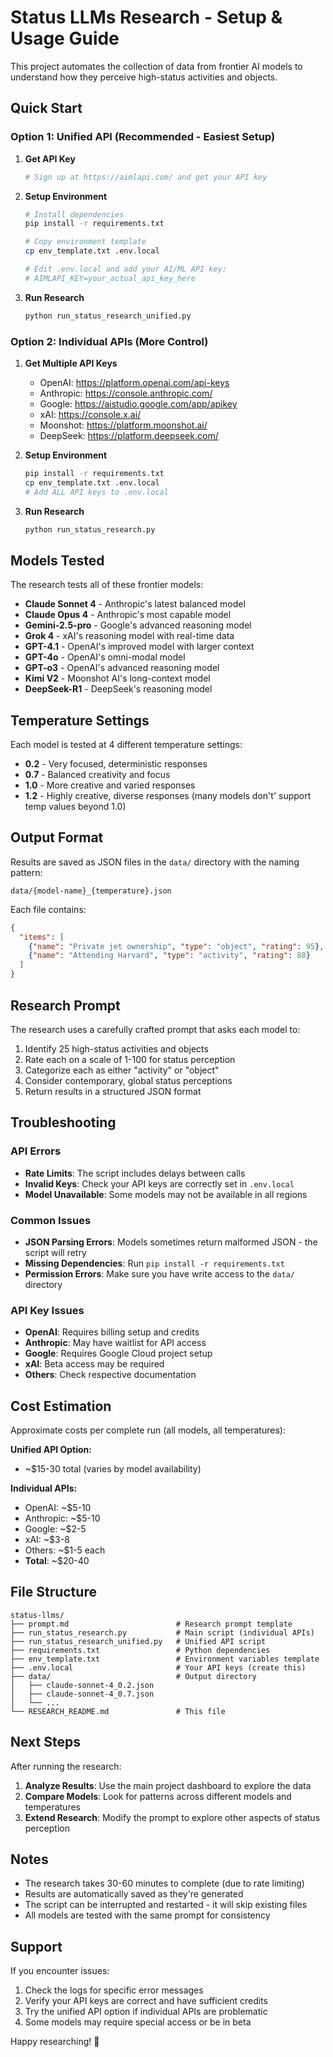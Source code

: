 # Status LLMs Research - Setup & Usage Guide

This project automates the collection of data from frontier AI models to understand how they perceive high-status activities and objects.

## Quick Start

### Option 1: Unified API (Recommended - Easiest Setup)

1. **Get API Key**
   ```bash
   # Sign up at https://aimlapi.com/ and get your API key
   ```

2. **Setup Environment**
   ```bash
   # Install dependencies
   pip install -r requirements.txt
   
   # Copy environment template
   cp env_template.txt .env.local
   
   # Edit .env.local and add your AI/ML API key:
   # AIMLAPI_KEY=your_actual_api_key_here
   ```

3. **Run Research**
   ```bash
   python run_status_research_unified.py
   ```

### Option 2: Individual APIs (More Control)

1. **Get Multiple API Keys**
   - OpenAI: https://platform.openai.com/api-keys
   - Anthropic: https://console.anthropic.com/
   - Google: https://aistudio.google.com/app/apikey
   - xAI: https://console.x.ai/
   - Moonshot: https://platform.moonshot.ai/
   - DeepSeek: https://platform.deepseek.com/

2. **Setup Environment**
   ```bash
   pip install -r requirements.txt
   cp env_template.txt .env.local
   # Add ALL API keys to .env.local
   ```

3. **Run Research**
   ```bash
   python run_status_research.py
   ```

## Models Tested

The research tests all of these frontier models:

- **Claude Sonnet 4** - Anthropic's latest balanced model
- **Claude Opus 4** - Anthropic's most capable model  
- **Gemini-2.5-pro** - Google's advanced reasoning model
- **Grok 4** - xAI's reasoning model with real-time data
- **GPT-4.1** - OpenAI's improved model with larger context
- **GPT-4o** - OpenAI's omni-modal model
- **GPT-o3** - OpenAI's advanced reasoning model
- **Kimi V2** - Moonshot AI's long-context model
- **DeepSeek-R1** - DeepSeek's reasoning model

## Temperature Settings

Each model is tested at 4 different temperature settings:
- **0.2** - Very focused, deterministic responses
- **0.7** - Balanced creativity and focus  
- **1.0** - More creative and varied responses
- **1.2** - Highly creative, diverse responses (many models don't' support temp values beyond 1.0)

## Output Format

Results are saved as JSON files in the `data/` directory with the naming pattern:
```
data/{model-name}_{temperature}.json
```

Each file contains:
```json
{
  "items": [
    {"name": "Private jet ownership", "type": "object", "rating": 95},
    {"name": "Attending Harvard", "type": "activity", "rating": 88}
  ]
}
```

## Research Prompt

The research uses a carefully crafted prompt that asks each model to:

1. Identify 25 high-status activities and objects
2. Rate each on a scale of 1-100 for status perception
3. Categorize each as either "activity" or "object"
4. Consider contemporary, global status perceptions
5. Return results in a structured JSON format

## Troubleshooting

### API Errors
- **Rate Limits**: The script includes delays between calls
- **Invalid Keys**: Check your API keys are correctly set in `.env.local`
- **Model Unavailable**: Some models may not be available in all regions

### Common Issues
- **JSON Parsing Errors**: Models sometimes return malformed JSON - the script will retry
- **Missing Dependencies**: Run `pip install -r requirements.txt`
- **Permission Errors**: Make sure you have write access to the `data/` directory

### API Key Issues
- **OpenAI**: Requires billing setup and credits
- **Anthropic**: May have waitlist for API access
- **Google**: Requires Google Cloud project setup
- **xAI**: Beta access may be required
- **Others**: Check respective documentation

## Cost Estimation

Approximate costs per complete run (all models, all temperatures):

**Unified API Option:**
- ~$15-30 total (varies by model availability)

**Individual APIs:**
- OpenAI: ~$5-10
- Anthropic: ~$5-10  
- Google: ~$2-5
- xAI: ~$3-8
- Others: ~$1-5 each
- **Total**: ~$20-40

## File Structure

```
status-llms/
├── prompt.md                        # Research prompt template
├── run_status_research.py           # Main script (individual APIs)
├── run_status_research_unified.py   # Unified API script
├── requirements.txt                 # Python dependencies
├── env_template.txt                 # Environment variables template
├── .env.local                       # Your API keys (create this)
├── data/                            # Output directory
│   ├── claude-sonnet-4_0.2.json
│   ├── claude-sonnet-4_0.7.json
│   └── ...
└── RESEARCH_README.md               # This file
```

## Next Steps

After running the research:

1. **Analyze Results**: Use the main project dashboard to explore the data
2. **Compare Models**: Look for patterns across different models and temperatures
3. **Extend Research**: Modify the prompt to explore other aspects of status perception

## Notes

- The research takes 30-60 minutes to complete (due to rate limiting)
- Results are automatically saved as they're generated
- The script can be interrupted and restarted - it will skip existing files
- All models are tested with the same prompt for consistency

## Support

If you encounter issues:
1. Check the logs for specific error messages
2. Verify your API keys are correct and have sufficient credits
3. Try the unified API option if individual APIs are problematic
4. Some models may require special access or be in beta

Happy researching! 🚀